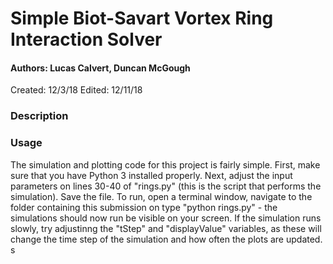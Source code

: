 # Simple Biot-Savart Vortex Ring Interaction Solver

#### Authors: Lucas Calvert, Duncan McGough
Created: 12/3/18
Edited: 12/11/18

### Description

### Usage
The simulation and plotting code for this project is fairly simple. First, make sure that you have Python 3 installed properly. Next, adjust the input parameters on lines 30-40 of "rings.py" (this is the script that performs the simulation). Save the file. To run, open a terminal window, navigate to the folder containing this submission on type "python rings.py" - the simulations should now run be visible on your screen. If the simulation runs slowly, try adjustinng the "tStep" and "displayValue" variables, as these will change the time step of the simulation and how often the plots are updated.
s
